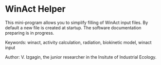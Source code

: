# WinAct Helper
This mini-program allows you to simplify filling of WinAct input files. By default a new file is created at startup. 
The software documentation preparing is in progress.

Keywords: winact, activity calculation, radiation, biokinetic model, winact input

Author: V. Izgagin, the junior researcher in the Insitute of Industrial Ecology.
